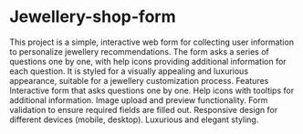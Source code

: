 ﻿# Jewellery-shop-form
This project is a simple, interactive web form for collecting user information to personalize jewellery recommendations. The form asks a series of questions one by one, with help icons providing additional information for each question. It is styled for a visually appealing and luxurious appearance, suitable for a jewellery customization process.
Features
Interactive form that asks questions one by one.
Help icons with tooltips for additional information.
Image upload and preview functionality.
Form validation to ensure required fields are filled out.
Responsive design for different devices (mobile, desktop).
Luxurious and elegant styling.
